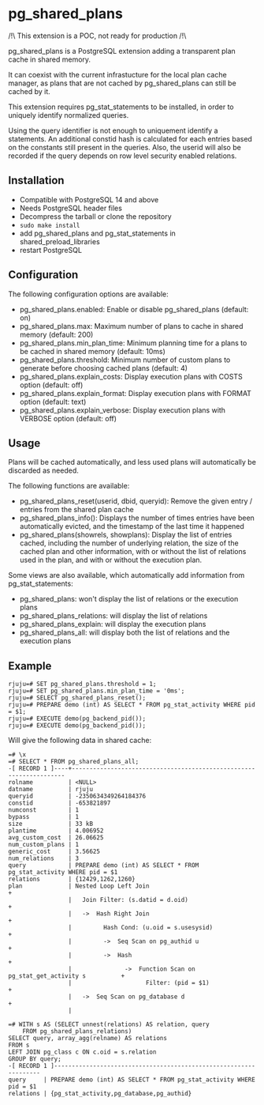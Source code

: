 pg_shared_plans
===============

/!\ This extension is a POC, not ready for production /!\

pg_shared_plans is a PostgreSQL extension adding a transparent plan cache in
shared memory.

It can coexist with the current infrastucture for the local plan cache manager,
as plans that are not cached by pg_shared_plans can still be cached by it.

This extension requires pg_stat_statements to be installed, in order to
uniquely identify normalized queries.

Using the query identifier is not enough to uniquement identify a statements.
An additional constid hash is calculated for each entries based on the
constants still present in the queries.  Also, the userid will also be recorded
if the query depends on row level security enabled relations.

Installation
------------

- Compatible with PostgreSQL 14 and above
- Needs PostgreSQL header files
- Decompress the tarball or clone the repository
- `sudo make install`
- add pg_shared_plans and pg_stat_statements in shared_preload_libraries
- restart PostgreSQL

Configuration
-------------

The following configuration options are available:

- pg_shared_plans.enabled: Enable or disable pg_shared_plans (default: on)
- pg_shared_plans.max: Maximum number of plans to cache in shared memory
  (default: 200)
- pg_shared_plans.min_plan_time: Minimum planning time for a plans to be cached
  in shared memory (default: 10ms)
- pg_shared_plans.threshold: Minimum number of custom plans to generate before
  choosing cached plans (default: 4)
- pg_shared_plans.explain_costs: Display execution plans with COSTS option
  (default: off)
- pg_shared_plans.explain_format: Display execution plans with FORMAT option
  (default: text)
- pg_shared_plans.explain_verbose: Display execution plans with VERBOSE option
  (default: off)

Usage
-----

Plans will be cached automatically, and less used plans will automatically be
discarded as needed.

The following functions are available:

- pg_shared_plans_reset(userid, dbid, queryid): Remove the given entry /
  entries from the shared plan cache
- pg_shared_plans_info(): Displays the number of times entries have been
  automatically evicted, and the timestamp of the last time it happened
- pg_shared_plans(showrels, showplans): Display the list of entries cached,
  including the number of underlying relation, the size of the cached plan and
  other information, with or without the list of relations used in the plan,
  and with or without the execution plan.

Some views are also available, which automatically add information from
pg_stat_statements:

- pg_shared_plans: won't display the list of relations or the execution plans
- pg_shared_plans_relations: will display the list of relations
- pg_shared_plans_explain: will display the execution plans
- pg_shared_plans_all: will display both the list of relations and the
  execution plans

Example
-------

```
rjuju=# SET pg_shared_plans.threshold = 1;
rjuju=# SET pg_shared_plans.min_plan_time = '0ms';
rjuju=# SELECT pg_shared_plans_reset();
rjuju=# PREPARE demo (int) AS SELECT * FROM pg_stat_activity WHERE pid = $1;
rjuju=# EXECUTE demo(pg_backend_pid());
rjuju=# EXECUTE demo(pg_backend_pid());
```

Will give the following data in shared cache:

```
=# \x
=# SELECT * FROM pg_shared_plans_all;
-[ RECORD 1 ]----+--------------------------------------------------------------------
rolname          | <NULL>
datname          | rjuju
queryid          | -2350634349264184376
constid          | -653821897
numconst         | 1
bypass           | 1
size             | 33 kB
plantime         | 4.006952
avg_custom_cost  | 26.06625
num_custom_plans | 1
generic_cost     | 3.56625
num_relations    | 3
query            | PREPARE demo (int) AS SELECT * FROM pg_stat_activity WHERE pid = $1
relations        | {12429,1262,1260}
plan             | Nested Loop Left Join                                              +
                 |   Join Filter: (s.datid = d.oid)                                   +
                 |   ->  Hash Right Join                                              +
                 |         Hash Cond: (u.oid = s.usesysid)                            +
                 |         ->  Seq Scan on pg_authid u                                +
                 |         ->  Hash                                                   +
                 |               ->  Function Scan on pg_stat_get_activity s          +
                 |                     Filter: (pid = $1)                             +
                 |   ->  Seq Scan on pg_database d                                    +
                 |

=# WITH s AS (SELECT unnest(relations) AS relation, query
    FROM pg_shared_plans_relations)
SELECT query, array_agg(relname) AS relations
FROM s
LEFT JOIN pg_class c ON c.oid = s.relation
GROUP BY query;
-[ RECORD 1 ]------------------------------------------------------------------
query     | PREPARE demo (int) AS SELECT * FROM pg_stat_activity WHERE pid = $1
relations | {pg_stat_activity,pg_database,pg_authid}

```
